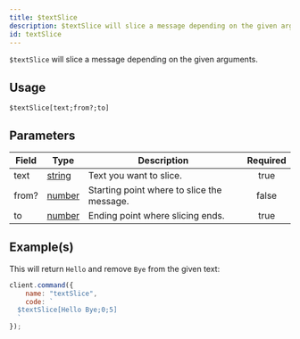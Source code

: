 ```yaml
---
title: $textSlice
description: $textSlice will slice a message depending on the given arguments.
id: textSlice
---
```


`$textSlice` will slice a message depending on the given arguments.

## Usage

```aoi
$textSlice[text;from?;to]
```

## Parameters

| Field | Type                                                                                              | Description                                | Required |
| ----- | ------------------------------------------------------------------------------------------------- | ------------------------------------------ | :------: |
| text  | [string](https://developer.mozilla.org/en-US/docs/Web/JavaScript/Reference/Global_Objects/String) | Text you want to slice.                    |   true   |
| from? | [number](https://developer.mozilla.org/en-US/docs/Web/JavaScript/Reference/Global_Objects/Number) | Starting point where to slice the message. |  false   |
| to    | [number](https://developer.mozilla.org/en-US/docs/Web/JavaScript/Reference/Global_Objects/Number) | Ending point where slicing ends.           |   true   |

## Example(s)

This will return `Hello` and remove `Bye` from the given text:

```javascript
client.command({
    name: "textSlice",
    code: `
  $textSlice[Hello Bye;0;5]
  `
});
```
